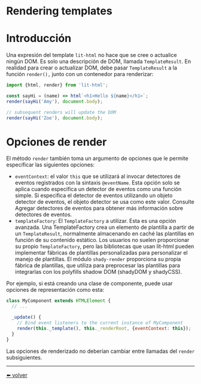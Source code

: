 # Rendering templates

# Introducción

Una expresión del template `lit-html` no hace que se cree o actualice ningún DOM. Es solo una descripción de DOM, llamada `TemplateResult`. 
En realidad para crear o actualizar DOM, debe pasar `TemplateResult` a la función `render(),` junto con un contenedor para renderizar:

```jsx
import {html, render} from 'lit-html';

const sayHi = (name) => html`<h1>Hello ${name}</h1>`;
render(sayHi('Amy'), document.body);

// subsequent renders will update the DOM
render(sayHi('Zoe'), document.body);
```

# Opciones de render

El método `render` también toma un argumento de opciones que le permite especificar las siguientes opciones:

- `eventContext`: el valor `this` que se utilizará al invocar detectores de eventos registrados con la sintaxis `@eventName`. Esta opción solo se aplica cuando especifica un detector de eventos como una función simple. Si especifica el detector de eventos utilizando un objeto detector de eventos, el objeto detector se usa como este valor. Consulte Agregar detectores de eventos para obtener más información sobre detectores de eventos.
- `templateFactory`: El `TemplateFactory` a utilizar. Esta es una opción avanzada. Una TemplateFactory crea un elemento de plantilla a partir de un `TemplateResult`, normalmente almacenando en caché las plantillas en función de su contenido estático. Los usuarios no suelen proporcionar su propio `TemplateFactory`, pero las bibliotecas que usan lit-html pueden implementar fábricas de plantillas personalizadas para personalizar el manejo de plantillas. El módulo `shady-render` proporciona su propia fábrica de plantillas, que utiliza para preprocesar las plantillas para integrarlas con los polyfills shadow DOM (shadyDOM y shadyCSS).

Por ejemplo, si está creando una clase de componente, puede usar opciones de representación como esta:

```jsx
class MyComponent extends HTMLElement {
  // ...

  _update() {
    // Bind event listeners to the current instance of MyComponent
    render(this._template(), this._renderRoot, {eventContext: this});
  }
}
```

Las opciones de renderizado no deberían cambiar entre llamadas del `render` subsiguientes.

---
[⬅️ volver](https://github.com/VictorHugoAguilar/javascript-interview-questions-explained/blob/main/theory-lit-element/readme.md)

